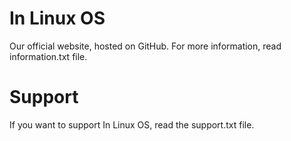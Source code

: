 # In Linux OS
Our official website, hosted on GitHub. For more information, read information.txt file.

# Support
If you want to support In Linux OS, read the support.txt file.
